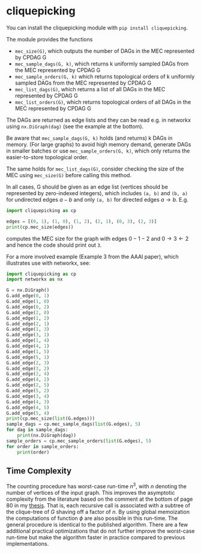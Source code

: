 # cliquepicking

You can install the cliquepicking module with ```pip install cliquepicking```. 

The module provides the functions

- ```mec_size(G)```, which outputs the number of DAGs in the MEC represented by CPDAG G
- ```mec_sample_dags(G, k)```, which returns k uniformly sampled DAGs from the MEC represented by CPDAG G
- ```mec_sample_orders(G, k)``` which returns topological orders of k uniformly sampled DAGs from the MEC represented by CPDAG G
- ```mec_list_dags(G)```, which returns a list of all DAGs in the MEC represented by CPDAG G
- ```mec_list_orders(G)```, which returns topological orders of all DAGs in the MEC represented by CPDAG G

The DAGs are returned as edge lists and they can be read e.g. in networkx using ```nx.DiGraph(dag)``` (see the example at the bottom).

Be aware that ```mec_sample_dags(G, k)``` holds (and returns) k DAGs in memory. (For large graphs) to avoid high memory demand, generate DAGs in smaller batches or use ```mec_sample_orders(G, k)```, which only returns the easier-to-store topological order. 

The same holds for ```mec_list_dags(G)```, consider checking the size of the MEC using ```mec_size(G)``` before calling this method.

In all cases, G should be given as an edge list (vertices should be represented by zero-indexed integers), which includes ```(a, b)``` and ```(b, a)``` for undirected edges $a - b$ and only ```(a, b)``` for directed edges $a \rightarrow b$. E.g.

```python
import cliquepicking as cp

edges = [(0, 1), (1, 0), (1, 2), (2, 1), (0, 3), (2, 3)]
print(cp.mec_size(edges))
```

computes the MEC size for the graph with edges $0 - 1 - 2$ and $0 \rightarrow 3 \leftarrow 2$ and hence the code should print out ```3```.

For a more involved example (Example 3 from the AAAI paper), which illustrates use with networkx, see:

```python
import cliquepicking as cp
import networkx as nx

G = nx.DiGraph()
G.add_edge(0, 1)
G.add_edge(1, 0)
G.add_edge(0, 2)
G.add_edge(2, 0)
G.add_edge(1, 2)
G.add_edge(2, 1)
G.add_edge(1, 3)
G.add_edge(3, 1)
G.add_edge(1, 4)
G.add_edge(4, 1)
G.add_edge(1, 5)
G.add_edge(5, 1)
G.add_edge(2, 3)
G.add_edge(3, 2)
G.add_edge(2, 4)
G.add_edge(4, 2)
G.add_edge(2, 5)
G.add_edge(5, 2)
G.add_edge(3, 4)
G.add_edge(4, 3)
G.add_edge(4, 5)
G.add_edge(5, 4)
print(cp.mec_size(list(G.edges)))
sample_dags = cp.mec_sample_dags(list(G.edges), 5)
for dag in sample_dags:
    print(nx.DiGraph(dag))
sample_orders = cp.mec_sample_orders(list(G.edges), 5)
for order in sample_orders:
    print(order)
```

## Time Complexity
The counting procedure has worst-case run-time $n^3$, with $n$ denoting the number of vertices of the input graph. This improves the asymptotic complexity from the literature based on the comment at the bottom of page 80 in my [thesis](https://mwien.github.io/thesis.pdf). That is, each recursive call is associated with a subtree of the clique-tree of $G$ shaving off a factor of $n$. By using global memoization the computations of function $\phi$ are also possible in this run-time. The general procedure is identical to the published algorithm. There are a few additional practical optimizations that do not further improve the worst-case run-time but make the algorithm faster in practice compared to previous implementations. 
